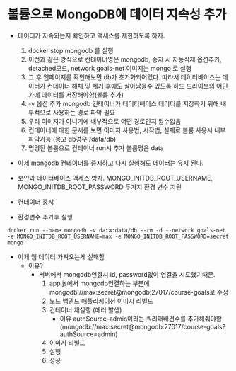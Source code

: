 # 볼륨으로 MongoDB에 데이터 지속성 추가

- 데이터가 지속되는지 확인하고 액세스를 제한하도록 하자.

  1. docker stop mongodb 를 실행
  2. 이전과 같은 방식으로 컨테이너명은 mongodb, 중지 시 자동삭제 옵션추가, detached모드, network goals-net 이미지는 mongo 로 실행
  3. 그 후 웹페이지를 확인해보면 db가 초기화되어있다. 따라서 데이터베이스는 데이터가 컨테이너 해체 및 제거 후에도 살아남을수 있도록 하드 드라이브의 어딘가에 데이터를 저장해야함(볼륨 추가)
  4. -v 옵션 추가 mongodb 컨테이너가 데이터베이스 데이터를 저장하기 위해 내부적으로 사용하는 경로 파악 필요
  5. 우리 이미지가 아니기에 내부적으로 어떤 경로인지 알수없음
  6. 컨테이너에 대한 문서를 보면 이미지 사용법, 시작법, 실제로 볼륨 사용시 내부 파악가능 (몽고 db경우 /data/db)
  7. 명명된 볼륨으로 컨테이너 run시 추가 볼륨명은 data

- 이제 mongodb 컨테이너를 중지하고 다시 실행해도 데이터는 유지 된다.
- 보안과 데이터베이스 액세스 방지. MONGO_INITDB_ROOT_USERNAME, MONGO_INITDB_ROOT_PASSWORD 두가지 환경 변수 지원
- 컨테이너 중지
- 환경변수 추가후 실행

```
docker run --name mongodb -v data:data/db --rm -d --network goals-net -e MONGO_INITDB_ROOT_USERNAME=max -e MONGO_INITDB_ROOT_PASSWORD=secret mongo
```

- 이제 웹 데이터 가져오는게 실패함
  - 이유?
    - 서버에서 mongodb연결시 id, password없이 연결을 시도했기때문.
      1. app.js에서 mongodb연결하는 부분에 mongodb://max:secret@mongodb:27017/course-goals로 수정
      2. 노드 백엔드 애플리케이션 이미지 리빌드
      3. 컨테이너 재실행 (에러 발생)
         - 이유 authSource-admin이라는 쿼리매배견수를 추가해줘야함 (mongodb://max:secret@mongodb:27017/course-goals?authSource=admin)
      4. 이미지 리빌드
      5. 실행
      6. 성공
